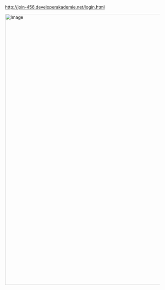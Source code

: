 http://join-456.developerakademie.net/login.html

<html>
<head>
<style>
body {
  background-color:light-grey;
}
</style>
</head>
<body>



<img width="1837" height="882" alt="Image" src="https://github.com/user-attachments/assets/a9de14d8-a215-482e-b8e3-348ffa9330d2" />

</body>
</html>
